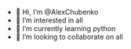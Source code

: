 - 👋 Hi, I’m @AlexChubenko
- 👀 I’m interested in all
- 🌱 I’m currently learning python
- 💞️ I’m looking to collaborate on all

<!---
AlexChubenko/AlexChubenko is a ✨ special ✨ repository because its `README.md` (this file) appears on your GitHub profile.
You can click the Preview link to take a look at your changes.
--->

